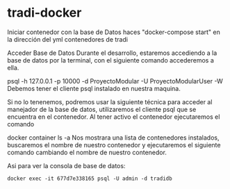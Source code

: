 # tradi-docker

Iniciar contenedor con la base de Datos
haces "docker-compose start" en la dirección del yml
contenedores de tradi


Acceder Base de Datos
Durante el desarrollo, estaremos accediendo a la base de datos por la terminal, con el siguiente comando accederemos a ella.

psql -h 127.0.0.1 -p 10000 -d ProyectoModular -U ProyectoModularUser -W
Debemos tener el cliente psql instalado en nuestra maquina.

Si no lo tenenemos, podremos usar la siguiente técnica para acceder al manejador de la base de datos, utilizaremos el cliente psql que se encuentra en el contenedor. Al tener activo el contenedor ejecutaremos el comando

docker container ls -a
Nos mostrara una lista de contenedores instalados, buscaremos el nombre de nuestro contenedor y ejecutaremos el siguiente comando cambiando el nombre de nuestro contenedor.

Asi para ver la consola de base de datos:

	docker exec -it 677d7e338165 psql -U admin -d tradidb

